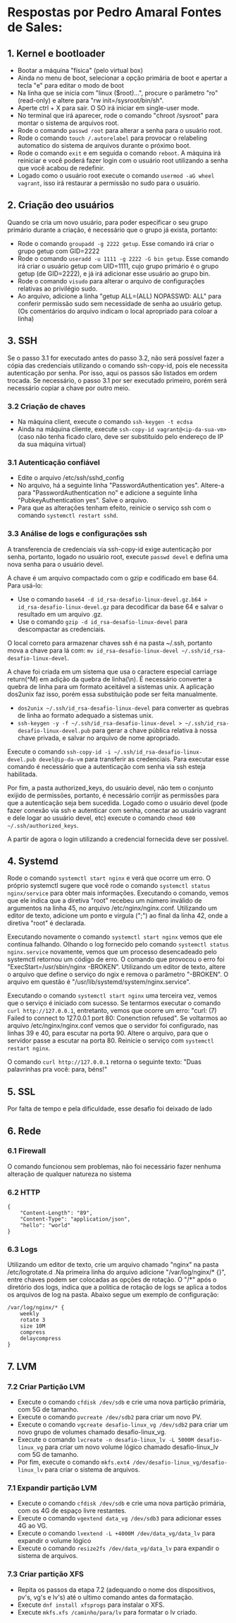 # Respostas por Pedro Amaral Fontes de Sales:


## 1. Kernel e bootloader

- Bootar a máquina "física" (pelo virtual box)
- Ainda no menu de boot, selecionar a opção primária de boot e apertar a tecla "e" para editar o modo de boot
- Na linha que se inicia com "linux ($root)...", procure o parâmetro "ro" (read-only) e altere para "rw init=/sysroot/bin/sh". 
- Aperte ctrl + X para sair. O SO irá iniciar em single-user mode.
- No terminal que irá aparecer, rode o comando "chroot /sysroot" para montar o sistema de arquivos root.
- Rode o comando `passwd root` para alterar a senha para o usuário root.
- Rode o comando `touch /.autorelabel` para provocar o relabeling automatico do sistema de arquivos durante o próximo boot.
- Rode o comando `exit`  e em seguida o comando `reboot`. A máquina irá reiniciar e você poderá fazer login com o usuário root utilizando a senha que você acabou de redefinir.
- Logado como o usuário root execute o comando `usermod -aG wheel vagrant`, isso irá restaurar a permissão no sudo para o usuário.

## 2. Criação deo usuários 

Quando se cria um novo usuário, para poder especificar o seu grupo primário durante a criação, é necessário que o grupo já
exista, portanto:
- Rode o comando `groupadd -g 2222 getup`. Esse comando irá criar o grupo getup com GID=2222
- Rode o comando `useradd -u 1111 -g 2222 -G bin getup`. Esse comando irá criar o usuário getup com UID=1111, cujo grupo primário é o grupo getup (de GID=2222), e já irá adicionar esse usuário ao grupo bin.
- Rode o comando `visudo` para alterar o arquivo de configurações relativas ao privilégio sudo.
- Ao arquivo, adicione a linha "getup   ALL=(ALL)   NOPASSWD: ALL" para conferir permissão sudo sem necessidade de senha ao usuário getup. (Os comentários do arquivo indicam o local apropriado para coloar a linha)

## 3. SSH

Se o passo 3.1 for executado antes do passo 3.2, não será possível fazer a cópia das credenciais utilizando o comando ssh-copy-id, pois ele necessita autenticação por senha. Por isso, aqui os passos são listados em ordem trocada. Se necessário, o passo 3.1 por ser executado primeiro, porém será necessário copiar a chave por outro meio.
    
### 3.2 Criação de chaves

- Na máquina client, execute o comando `ssh-keygen -t ecdsa`
- Ainda na máquina cliente, execute `ssh-copy-id vagrant@<ip-da-sua-vm>` (caso não tenha ficado claro, <ip-da-sua-vm> deve ser substituído pelo endereço de IP da sua máquina virtual)

### 3.1 Autenticação confiável

- Edite o arquivo /etc/ssh/sshd_config
- No arquivo, há a seguinte linha "PasswordAuthentication yes". Altere-a para "PasswordAuthentication no" e adicione a seguinte linha "PubkeyAuthentication yes". Salve o arquivo.
- Para que as alterações tenham efeito, reinicie o serviço ssh com o comando `systemctl restart sshd`.

### 3.3 Análise de logs e configurações ssh

A transferencia de credenciais via ssh-copy-id exige autenticação por senha, portanto, logado no usuário root, execute `passwd devel` e defina uma nova senha para o usuário devel.         

A chave é um arquivo compactado com o gzip e codificado em base 64. Para usá-lo:
- Use o comando `base64 -d id_rsa-desafio-linux-devel.gz.b64 > id_rsa-desafio-linux-devel.gz` para decodificar da base 64 e salvar o resultado em um arquivo .gz.
- Use o comando `gzip -d id_rsa-desafio-linux-devel` para descompactar as credenciais.
        
O local correto para armazenar chaves ssh é na pasta ~/.ssh, portanto mova a chave para lá com: `mv id_rsa-desafio-linux-devel ~/.ssh/id_rsa-desafio-linux-devel`. 
        
A chave foi criada em um sistema que usa o caractere especial carriage return(^M)  em adição da quebra de linha(\n).
É necessário converter a quebra de linha para um formato aceitável a sistemas unix. A aplicação dos2unix faz isso, porém essa substituição pode ser feita manualmente.
- `dos2unix ~/.ssh/id_rsa-desafio-linux-devel` para converter as quebras de linha ao formato adequado a sistemas unix.
- `ssh-keygen -y -f ~/.ssh/id_rsa-desafio-linux-devel > ~/.ssh/id_rsa-desafio-linux-devel.pub` para gerar a chave pública relativa à nossa chave privada, e salvar no arquivo de nome apropriado.

Execute o comando `ssh-copy-id -i ~/.ssh/id_rsa-desafio-linux-devel.pub devel@ip-da-vm` para transferir as credenciais. Para executar esse comando é necessário que a autenticação com senha via ssh esteja habilitada.

Por fim, a pasta authorized_keys, do usuário devel, não tem o conjunto exijido de permissões, portanto, é necessário corrijir as permissões para que a autenticação seja bem sucedida. Logado como o usuário devel (pode fazer conexão via ssh e autenticar com senha, conectar ao usuário vagrant e dele logar ao usuário devel, etc) execute o comando `chmod 600 ~/.ssh/authorized_keys`.
        
A partir de agora o login utilizando a credencial fornecida deve ser possível.

## 4. Systemd

Rode o comando `systemctl start nginx` e verá que ocorre um erro. O próprio systemctl sugere que você rode o comando `systemctl status nginx/service` para obter mais informações. Executando o comando, vemos que ele indica que a diretiva "root" recebeu um número inválido de argumentos na linha 45, no arquivo /etc/nginx/nginx.conf. Utilizando um editor de texto, adicione um ponto e virgula (";") ao final da linha 42, onde a diretiva "root" é declarada.

Executando novamente o comando `systemctl start nginx` vemos que ele continua falhando. Olhando o log fornecido pelo comando `systemctl status nginx.service` novamente, vemos que um processo desencadeado pelo systemctl retornou um código de erro. O comando que provocou o erro foi "ExecStart=/usr/sbin/nginx -BROKEN". Utilizando um editor de texto, altere o arquivo que define o serviço do ngix e remova o parâmetro "-BROKEN". O arquivo em questão é "/usr/lib/systemd/system/nginx.service".

Executando o comando `systemctl start nginx` uma terceira vez, vemos que o serviço é iniciado com sucesso. Se tentarmos executar o comando `curl http://127.0.0.1`, entretanto, vemos que ocorre um erro: "curl: (7) Failed to connect to 127.0.0.1 port 80: Conenction refused". Se voltarmos ao arquivo /etc/nginx/nginx.conf vemos que o servidor foi configurado, nas linhas 39 e 40, para escutar na porta 90. Altere o arquivo, para que o servidor passe a escutar na porta 80. Reinicie o serviço com `systemctl restart nginx`.

O comando `curl http://127.0.0.1` retorna o seguinte texto: "Duas palavrinhas pra você: para, béns!"

## 5. SSL
    
Por falta de tempo e pela dificuldade, esse desafio foi deixado de lado 
    
## 6. Rede
    
### 6.1 Firewall
O comando funcionou sem problemas, não foi necessário fazer nenhuma alteração de qualquer natureza no sistema
    
### 6.2 HTTP
```
{
    "Content-Length": "89", 
    "Content-Type": "application/json", 
    "hello": "world"
}
```

### 6.3 Logs

Utilizando um editor de texto, crie um arquivo chamado "nginx" na pasta /etc/logrotate.d .Na primeira linha do arquivo adicione "/var/log/nginx/\* {}", entre chaves podem ser colocadas as opções de rotação. O "/\*" após o diretório dos logs, indica que a politica de rotação de logs se aplica a todos os arquivos de log na pasta. Abaixo segue um exemplo de configuração:

```
/var/log/nginx/* {
    weekly
    rotate 3
    size 10M
    compress
    delaycompress
}
```

## 7. LVM
    
### 7.2 Criar Partição LVM
        
- Execute o comando `cfdisk /dev/sdb` e crie uma nova partição primária, com 5G de tamanho.
- Execute o comando `pvcreate /dev/sdb2` para criar um novo PV.
- Execute o comando `vgcreate desafio-linux_vg /dev/sdb2` para criar um novo grupo de volumes chamado desafio-linux_vg.
- Execute o comando `lvcreate -n desafio-linux_lv -L 5000M desafio-linux_vg` para criar um novo volume lógico chamado desafio-linux_lv com 5G de tamanho.
- Por fim, execute o comando `mkfs.ext4 /dev/desafio-linux_vg/desafio-linux_lv` para criar o sistema de arquivos.  

### 7.1 Expandir partição LVM
- Execute o comando `cfdisk /dev/sdb` e crie uma nova partição primária, com os 4G de espaço livre restantes.
- Execute o comando `vgextend data_vg /dev/sdb3` para adicionar esses 4G ao VG.      
- Execute o comando `lvextend -L +4000M /dev/data_vg/data_lv` para expandir o volume lógico
- Execute o comando `resize2fs /dev/data_vg/data_lv` para expandir o sistema de arquivos.

### 7.3 Criar partição XFS
       
- Repita os passos da etapa 7.2 (adequando o nome dos dispositivos, pv's, vg's e lv's) até o ultimo comando antes da formatação.      
- Execute `dnf install xfsprogs` para instalar o XFS.
- Execute `mkfs.xfs /caminho/para/lv` para formatar o lv criado.
        
